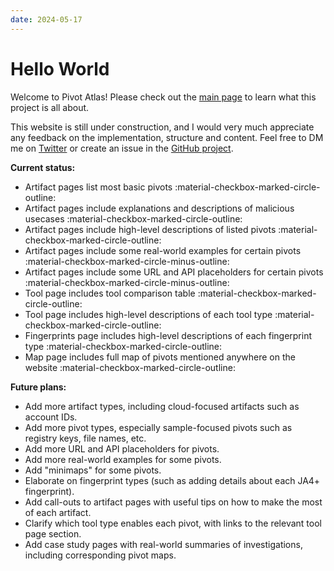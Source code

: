 ```yaml
---
date: 2024-05-17
---
```


# Hello World

Welcome to Pivot Atlas! Please check out the [main page](/) to learn what this project is all about.

This website is still under construction, and I would very much appreciate any feedback on the implementation, structure and content. Feel free to DM me on [Twitter](https://twitter.com/AmitaiCo) or create an issue in the [GitHub project](https://github.com/korniko98/pivot-atlas/issues/new).

**Current status:**

- Artifact pages list most basic pivots :material-checkbox-marked-circle-outline:
- Artifact pages include explanations and descriptions of malicious usecases :material-checkbox-marked-circle-outline:
- Artifact pages include high-level descriptions of listed pivots :material-checkbox-marked-circle-outline:
- Artifact pages include some real-world examples for certain pivots :material-checkbox-marked-circle-minus-outline:
- Artifact pages include some URL and API placeholders for certain pivots :material-checkbox-marked-circle-minus-outline:
- Tool page includes tool comparison table :material-checkbox-marked-circle-outline:
- Tool page includes high-level descriptions of each tool type :material-checkbox-marked-circle-outline:
- Fingerprints page includes high-level descriptions of each fingerprint type :material-checkbox-marked-circle-outline:
- Map page includes full map of pivots mentioned anywhere on the website :material-checkbox-marked-circle-outline:

**Future plans:**

- Add more artifact types, including cloud-focused artifacts such as account IDs.
- Add more pivot types, especially sample-focused pivots such as registry keys, file names, etc.
- Add more URL and API placeholders for pivots.
- Add more real-world examples for some pivots.
- Add "minimaps" for some pivots.
- Elaborate on fingerprint types (such as adding details about each JA4+ fingerprint).
- Add call-outs to artifact pages with useful tips on how to make the most of each artifact.
- Clarify which tool type enables each pivot, with links to the relevant tool page section.
- Add case study pages with real-world summaries of investigations, including corresponding pivot maps.